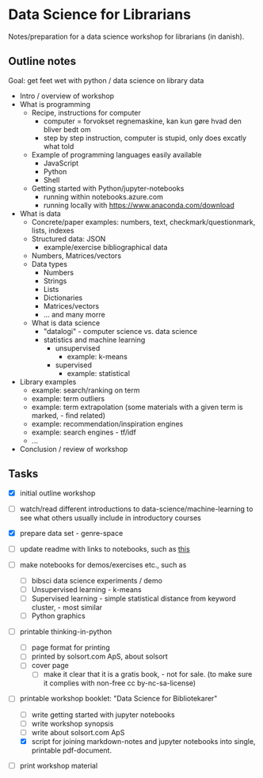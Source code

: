 # Data Science for Librarians

Notes/preparation for a data science workshop for librarians (in danish).

## Outline notes

Goal: get feet wet with python / data science on library data

- Intro / overview of workshop
- What is programming
    - Recipe, instructions for computer
        - computer = forvokset regnemaskine, kan kun gøre hvad den bliver bedt om
        - step by step instruction, computer is stupid, only does excatly what told
    - Example of programming languages easily available
        - JavaScript
        - Python
        - Shell
    - Getting started with Python/jupyter-notebooks
        - running within notebooks.azure.com
        - running locally with https://www.anaconda.com/download
- What is data
    - Concrete/paper examples: numbers, text, checkmark/questionmark, lists, indexes
    - Structured data: JSON
        - example/exercise bibliographical data
    - Numbers, Matrices/vectors
    - Data types
        - Numbers
        - Strings
        - Lists
        - Dictionaries
        - Matrices/vectors
        - ... and many morre
    - What is data science
        - "datalogi" - computer science vs. data science
        - statistics and machine learning
            - unsupervised
                - example: k-means
            - supervised
                - example: statistical
- Library examples
    - example: search/ranking on term
    - example: term outliers
    - example: term extrapolation (some materials with a given term is marked, - find related)
    - example: recommendation/inspiration engines
    - example: search engines - tf/idf
    - ...
- Conclusion / review of workshop

## Tasks

- [x] initial outline workshop
- [ ] watch/read different introductions to data-science/machine-learning to see what others usually include in introductory courses
- [x] prepare data set - genre-space
- [ ] update readme with links to notebooks, such as [this](./notebooks/recommender.ipynb)
- [ ] make notebooks for demos/exercises etc., such as
    - [ ] bibsci data science experiments / demo
    - [ ] Unsupervised learning - k-means
    - [ ] Supervised learning - simple statistical distance from keyword cluster, - most similar 
    - [ ] Python graphics 
- [ ] printable thinking-in-python
    - [ ] page format for printing
    - [ ] printed by solsort.com ApS, about solsort
    - [ ] cover page
        - [ ] make it clear that it is a gratis book, - not for sale. (to make sure it complies with non-free cc by-nc-sa-license)
- [ ] printable workshop booklet: "Data Science for Bibliotekarer"
    - [ ] write getting started with jupyter notebooks
    - [ ] write workshop synopsis
    - [ ] write about solsort.com ApS
    - [x] script for joining markdown-notes and jupyter notebooks into single, printable pdf-document.
- [ ] print workshop material


